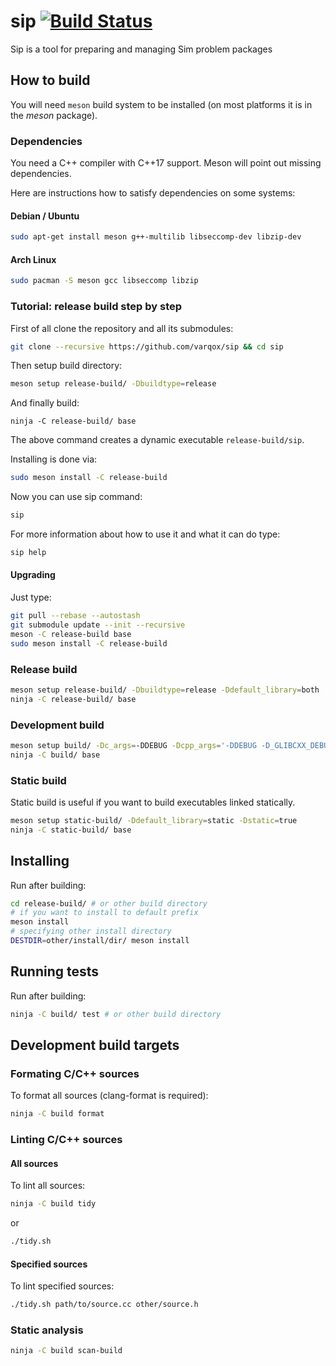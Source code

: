 # sip [![Build Status](https://travis-ci.org/varqox/sip.svg)](https://travis-ci.org/varqox/sip)

Sip is a tool for preparing and managing Sim problem packages

## How to build

You will need `meson` build system to be installed (on most platforms it is in the _meson_ package).

### Dependencies
You need a C++ compiler with C++17 support. Meson will point out missing dependencies.

Here are instructions how to satisfy dependencies on some systems:
#### Debian / Ubuntu

```sh
sudo apt-get install meson g++-multilib libseccomp-dev libzip-dev
```

#### Arch Linux

```sh
sudo pacman -S meson gcc libseccomp libzip
```

### Tutorial: release build step by step
First of all clone the repository and all its submodules:
```sh
git clone --recursive https://github.com/varqox/sip && cd sip
```
Then setup build directory:
```sh
meson setup release-build/ -Dbuildtype=release
```
And finally build:
```
ninja -C release-build/ base
```

The above command creates a dynamic executable `release-build/sip`.

Installing is done via:
```sh
sudo meson install -C release-build
```

Now you can use sip command:
```sh
sip
```

For more information about how to use it and what it can do type:
```sh
sip help
```
#### Upgrading
Just type:

```sh
git pull --rebase --autostash
git submodule update --init --recursive
meson -C release-build base
sudo meson install -C release-build
```

### Release build
```sh
meson setup release-build/ -Dbuildtype=release -Ddefault_library=both
ninja -C release-build/ base
```

### Development build
```sh
meson setup build/ -Dc_args=-DDEBUG -Dcpp_args='-DDEBUG -D_GLIBCXX_DEBUG' -Db_sanitize=undefined -Db_lundef=false
ninja -C build/ base
```

### Static build
Static build is useful if you want to build executables linked statically.
```sh
meson setup static-build/ -Ddefault_library=static -Dstatic=true
ninja -C static-build/ base
```

## Installing
Run after building:
```sh
cd release-build/ # or other build directory
# if you want to install to default prefix
meson install
# specifying other install directory
DESTDIR=other/install/dir/ meson install
```

## Running tests
Run after building:
```sh
ninja -C build/ test # or other build directory
```

## Development build targets

### Formating C/C++ sources
To format all sources (clang-format is required):
```sh
ninja -C build format
```

### Linting C/C++ sources

#### All sources
To lint all sources:
```sh
ninja -C build tidy
```
or
```sh
./tidy.sh
```

#### Specified sources
To lint specified sources:
```sh
./tidy.sh path/to/source.cc other/source.h
```

### Static analysis
```sh
ninja -C build scan-build
```
